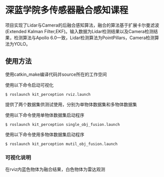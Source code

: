 # 深蓝学院多传感器融合感知课程

项目实现了Lidar与Camera的后融合感知算法，融合的算法基于扩展卡尔曼滤波(Extended Kalman Filter,EKF)。输入数据为Lidar检测结果以及Camera检测结果，检测算法与Apollo 6.0一致，Lidar检测算法为PointPillars，Camera检测算法为YOLO。

## 使用方法

使用catkin_make编译代码并source所在的工作空间

使用以下命令启动可视化

```shell
$ roslaunch kit_perception rviz.launch
```

提供了两个数据集供测试使用，分别为单物体数据集和多物体数据集

使用以下命令使用单物体数据集启动程序

```shell
$ roslaunch kit_perception single_obj_fusion.launch
```

使用以下命令使用多物体数据集启动程序

```shell
$ roslaunch kit_perception mutil_obj_fusion.launch
```

### 可视化说明

在rviz内蓝色物体为融合结果，白色物体为雷达观测
